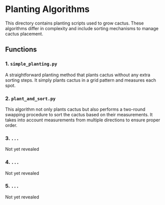 # Planting Algorithms

This directory contains planting scripts used to grow cactus. These algorithms differ in complexity and include sorting mechanisms to manage cactus placement.

## Functions

### 1. `simple_planting.py`
A straightforward planting method that plants cactus without any extra sorting steps. It simply plants cactus in a grid pattern and measures each spot.

### 2. `plant_and_sort.py`
This algorithm not only plants cactus but also performs a two-round swapping procedure to sort the cactus based on their measurements. It takes into account measurements from multiple directions to ensure proper order.

### 3. `...`
Not yet revealed

### 4. `...`
Not yet revealed

### 5. `...`
Not yet revealed
